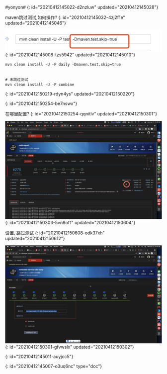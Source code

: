 #yonyon#
{: id="20210412145022-d2nzluw" updated="20210412145028"}

maven跳过测试,如何操作?
{: id="20210412145032-4zj2f1e" updated="20210412145046"}

![image.png](assets/image-20210412145010-egght3d.png)
{: id="20210412145008-tzs5942" updated="20210412145010"}

```
mvn clean install -U -P daily -Dmaven.test.skip=true 


# 未跳过测试
mvn clean install -U -P combine

```
{: id="20210412150219-rdyn4ys" updated="20210412150220"}

{: id="20210412150254-be7nswx"}

在哪里配置?
{: id="20210412150254-qqnitlv" updated="20210412150301"}

![image.png](assets/image-20210412150604-oa7nosi.png)
{: id="20210412150303-5vn9of1" updated="20210412150604"}

设置, 跳过测试
{: id="20210412150608-odk37xh" updated="20210412150612"}

![image.png](assets/image-20210412150302-cs5vcc0.png)
{: id="20210412150301-gfvwslx" updated="20210412150302"}

{: id="20210412145011-auyjcc5"}


{: id="20210412145007-o3uq6nc" type="doc"}
